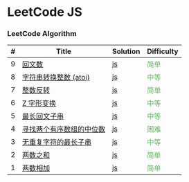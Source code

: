 LeetCode JS
========

### LeetCode Algorithm


| # | Title | Solution | Difficulty |
|---| ----- | -------- | ---------- |
|9|[回文数](https://leetcode-cn.com/problems/palindrome-number/) | [js](./algorithms/js/zigzag-conversion/palindrome-number.js)|<font color=#5cb85c>简单</font>  |
|8|[字符串转换整数 (atoi)](https://leetcode-cn.com/problems/string-to-integer-atoi/) | [js](./algorithms/js/zigzag-conversion/string-to-integer-atoi.js)|<font color=#5cb85c>中等</font>  |
|7|[整数反转](https://leetcode-cn.com/problems/reverse-integer//) | [js](./algorithms/js/zigzag-conversion/reverse-integer/.js)|<font color=#5cb85c>简单</font>  |
|6|[Z 字形变换](https://leetcode-cn.com/problems/zigzag-conversion/) | [js](./algorithms/js/zigzag-conversion/zigzag-conversion.js)|<font color=#5cb85c>中等</font>  |
|5|[最长回文子串](https://leetcode-cn.com/problems/longest-palindromic-substring/) | [js](./algorithms/js/longest-palindromic-substring/longest-palindromic-substring.js)|<font color=#5cb85c>中等</font>  |
|4|[寻找两个有序数组的中位数](https://leetcode-cn.com/problems/median-of-two-sorted-arrays/) | [js](./algorithms/js/median-of-two-sorted-arrays/median-of-two-sorted-arrays.js)|<font color=#5cb85c>困难</font>  |
|3|[无重复字符的最长子串](https://leetcode-cn.com/problems/longest-substring-without-repeating-characters/) | [js](./algorithms/js/longest-substring-without-repeating-characters/longest-substring-without-repeating-characters.js)|<font color=#5cb85c>中等</font>  |
|2|[两数之和](https://leetcode-cn.com/problems/two-sum/) | [js](./algorithms/js/two-sum/two-sum.js)|<font color=#5cb85c>简单</font>  |
|1|[两数相加](https://leetcode-cn.com/problems/add-two-numbers/) | [js](./algorithms/js/add-two-numbers/add-two-numbers.js)|<font color=#5cb85c>简单</font>  |